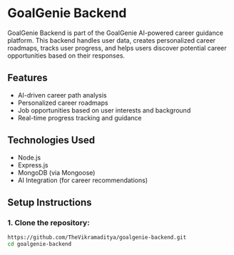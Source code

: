 # GoalGenie Backend

GoalGenie Backend is part of the GoalGenie AI-powered career guidance platform. This backend handles user data, creates personalized career roadmaps, tracks user progress, and helps users discover potential career opportunities based on their responses.

## Features
- AI-driven career path analysis
- Personalized career roadmaps
- Job opportunities based on user interests and background
- Real-time progress tracking and guidance

## Technologies Used
- Node.js
- Express.js
- MongoDB (via Mongoose)
- AI Integration (for career recommendations)

## Setup Instructions

### 1. Clone the repository:
```bash
https://github.com/TheVikramaditya/goalgenie-backend.git
cd goalgenie-backend
